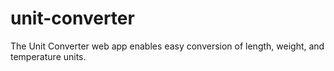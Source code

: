 # unit-converter
The Unit Converter web app enables easy conversion of length, weight, and temperature units.
